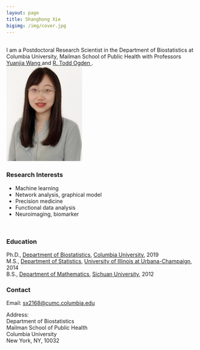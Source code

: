 ```yaml
---
layout: page
title: Shanghong Xie
bigimg: /img/cover.jpg
---
```



<div class="container">
<div class="row">&nbsp;</div>
<div class="row">
	<div class="col-md-8">
	I am a Postdoctoral Research Scientist in the Department of Biostatistics at Columbia University, Mailman School of Public Health with Professors <a href = https://blogs.cuit.columbia.edu/yw2016/"> Yuanjia Wang </a> and <a href = "https://www.publichealth.columbia.edu/people/our-faculty/to166"> R. Todd Ogden </a>.
	</div>
 <div class="col-md-4"><a class="thumb" href="#">
		<img src="assets/img/bio-photo.jpg" alt="Shanghong Xie" width="200" height="250"/></a>
	</div>
  </div>
</div>



### Research Interests
  * Machine learning
  * Network analysis, graphical model
  * Precision medicine
  * Functional data analysis
  * Neuroimaging, biomarker
<br/>

### Education
Ph.D., [Department of Biostatistics](https://www.publichealth.columbia.edu/academics/departments/biostatistics), [Columbia University](https://www.columbia.edu/), 2019 <br/>
M.S., [Department of Statistics](https://stat.illinois.edu/), [University of Illinois at Urbana-Champaign](https://illinois.edu/), 2014 <br/>
B.S., [Department of Mathematics](http://math.scu.edu.cn/English/About.htm), [Sichuan University](http://en.scu.edu.cn/), 2012
<br/>


### Contact
Email: sx2168@cumc.columbia.edu

Address: <br/> 
Department of Biostatistics<br/> 
Mailman School of Public Health<br/> 
Columbia University<br/> 
New York, NY, 10032






